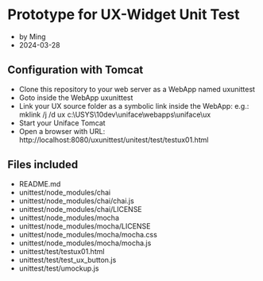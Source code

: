 # Prototype for UX-Widget Unit Test
- by Ming
- 2024-03-28

## Configuration with Tomcat

- Clone this repository to your web server as a WebApp named uxunittest
- Goto inside the WebApp uxunittest
- Link your UX source folder as a symbolic link inside the WebApp: e.g.: mklink /j /d ux c:\USYS\10dev\uniface\webapps\uniface\ux
- Start your Uniface Tomcat
- Open a browser with URL: http://localhost:8080/uxunittest/unitest/test/testux01.html

## Files included

- README.md
- unittest/node_modules/chai
- unittest/node_modules/chai/chai.js
- unittest/node_modules/chai/LICENSE
- unittest/node_modules/mocha
- unittest/node_modules/mocha/LICENSE
- unittest/node_modules/mocha/mocha.css
- unittest/node_modules/mocha/mocha.js
- unittest/test/testux01.html
- unittest/test/test_ux_button.js
- unittest/test/umockup.js
